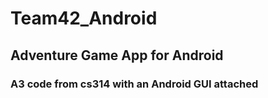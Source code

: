 # Team42_Android

## Adventure Game App for Android

### A3 code from cs314 with an Android GUI attached
